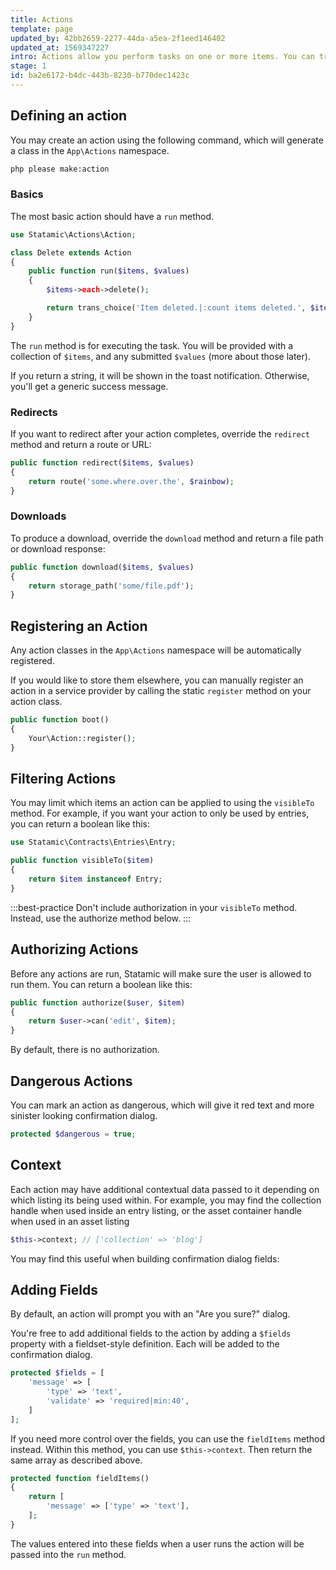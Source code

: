 ```yaml
---
title: Actions
template: page
updated_by: 42bb2659-2277-44da-a5ea-2f1eed146402
updated_at: 1569347227
intro: Actions allow you perform tasks on one or more items. You can trigger actions by selecting multiple items in a listing, or using each item's contextual menu.
stage: 1
id: ba2e6172-b4dc-443b-8230-b770dec1423c
---
```


## Defining an action

You may create an action using the following command, which will generate a class in the `App\Actions` namespace.

``` bash
php please make:action
```

### Basics

The most basic action should have a `run` method.

``` php
use Statamic\Actions\Action;

class Delete extends Action
{
    public function run($items, $values)
    {
        $items->each->delete();

        return trans_choice('Item deleted.|:count items deleted.', $items);
    }
}
```

The `run` method is for executing the task. You will be provided with a collection of `$items`, and any submitted `$values` (more about those later).

If you return a string, it will be shown in the toast notification. Otherwise, you'll get a generic success message.

### Redirects

If you want to redirect after your action completes, override the `redirect` method and return a route or URL:

``` php
public function redirect($items, $values)
{
    return route('some.where.over.the', $rainbow);
}
```

### Downloads

To produce a download, override the `download` method and return a file path or download response:

``` php
public function download($items, $values)
{
    return storage_path('some/file.pdf');
}
```

## Registering an Action

Any action classes in the `App\Actions` namespace will be automatically registered.

If you would like to store them elsewhere, you can manually register an action in a service provider by calling the static `register` method on your action class.

``` php
public function boot()
{
    Your\Action::register();
}
```

## Filtering Actions

You may limit which items an action can be applied to using the `visibleTo` method. For example, if you want your action to only be used by entries, you can return a boolean like this:

``` php
use Statamic\Contracts\Entries\Entry;

public function visibleTo($item)
{
    return $item instanceof Entry;
}
```

:::best-practice
Don't include authorization in your `visibleTo` method. Instead, use the authorize method below.
:::

## Authorizing Actions

Before any actions are run, Statamic will make sure the user is allowed to run them. You can return a boolean like this:

``` php
public function authorize($user, $item)
{
    return $user->can('edit', $item);
}
```

By default, there is no authorization.

## Dangerous Actions

You can mark an action as dangerous, which will give it red text and more sinister looking confirmation dialog.

``` php
protected $dangerous = true;
```

## Context

Each action may have additional contextual data passed to it depending on which listing its being used within. For example, you may find
the collection handle when used inside an entry listing, or the asset container handle when used in an asset listing

``` php
$this->context; // ['collection' => 'blog']
```

You may find this useful when building confirmation dialog fields:

## Adding Fields

By default, an action will prompt you with an "Are you sure?" dialog.

You're free to add additional fields to the action by adding a `$fields` property with a fieldset-style definition. Each will be added to the confirmation dialog.

``` php
protected $fields = [
    'message' => [
        'type' => 'text',
        'validate' => 'required|min:40',
    ]
];
```

If you need more control over the fields, you can use the `fieldItems` method instead. Within this method, you can use `$this->context`. Then return the same array as described above.

``` php
protected function fieldItems()
{
    return [
        'message' => ['type' => 'text'],
    ];
}
```

The values entered into these fields when a user runs the action will be passed into the `run` method.
